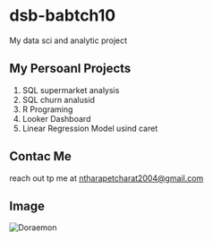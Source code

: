# dsb-babtch10
My data sci and analytic project

## My Persoanl Projects
1. SQL supermarket analysis
2. SQL churn analusid
3. R Programing
4. Looker Dashboard
5. Linear Regression Model usind caret

## Contac Me
reach out tp me at ntharapetcharat2004@gmail.com

## Image
![Doraemon](https://japancitytour.com/wp-content/uploads/2021/03/doraemon.jpg)

